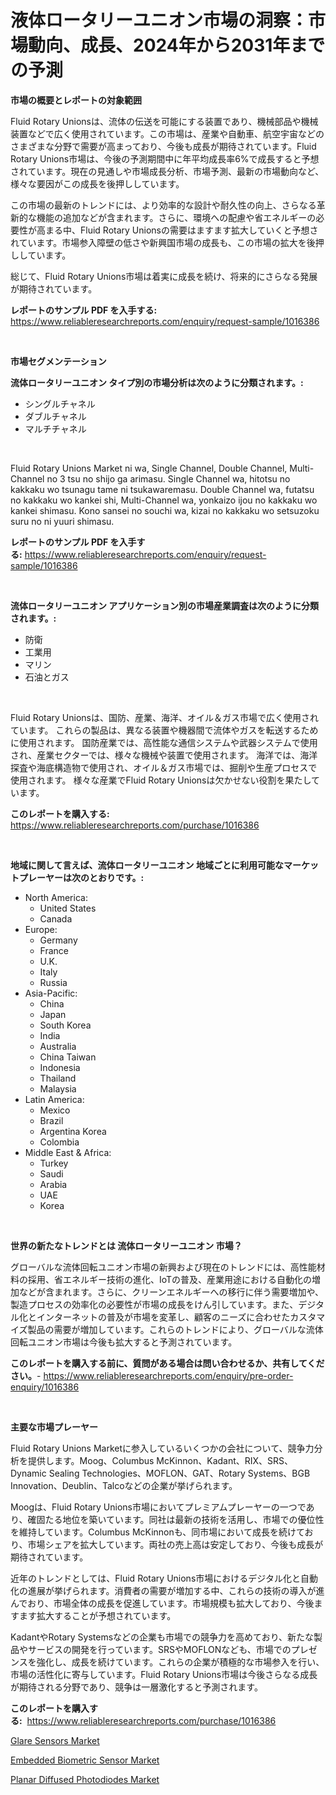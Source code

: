 <p><h1>液体ロータリーユニオン市場の洞察：市場動向、成長、2024年から2031年までの予測</h1></p><p><strong>市場の概要とレポートの対象範囲</strong></p>
<p><p>Fluid Rotary Unionsは、流体の伝送を可能にする装置であり、機械部品や機械装置などで広く使用されています。この市場は、産業や自動車、航空宇宙などのさまざまな分野で需要が高まっており、今後も成長が期待されています。Fluid Rotary Unions市場は、今後の予測期間中に年平均成長率6%で成長すると予想されています。現在の見通しや市場成長分析、市場予測、最新の市場動向など、様々な要因がこの成長を後押ししています。</p><p>この市場の最新のトレンドには、より効率的な設計や耐久性の向上、さらなる革新的な機能の追加などが含まれます。さらに、環境への配慮や省エネルギーの必要性が高まる中、Fluid Rotary Unionsの需要はますます拡大していくと予想されています。市場参入障壁の低さや新興国市場の成長も、この市場の拡大を後押ししています。</p><p>総じて、Fluid Rotary Unions市場は着実に成長を続け、将来的にさらなる発展が期待されています。</p></p>
<p><strong>レポートのサンプル PDF を入手する:</strong> <a href="https://www.reliableresearchreports.com/enquiry/request-sample/1016386">https://www.reliableresearchreports.com/enquiry/request-sample/1016386</a></p>
<p>&nbsp;</p>
<p><strong>市場セグメンテーション</strong></p>
<p><strong>流体ロータリーユニオン タイプ別の市場分析は次のように分類されます。:</strong></p>
<p><ul><li>シングルチャネル</li><li>ダブルチャネル</li><li>マルチチャネル</li></ul></p>
<p>&nbsp;</p>
<p><p>Fluid Rotary Unions Market ni wa, Single Channel, Double Channel, Multi-Channel no 3 tsu no shijo ga arimasu. Single Channel wa, hitotsu no kakkaku wo tsunagu tame ni tsukawaremasu. Double Channel wa, futatsu no kakkaku wo kankei shi, Multi-Channel wa, yonkaizo ijou no kakkaku wo kankei shimasu. Kono sansei no souchi wa, kizai no kakkaku wo setsuzoku suru no ni yuuri shimasu.</p></p>
<p><strong>レポートのサンプル PDF を入手する:</strong>&nbsp;<a href="https://www.reliableresearchreports.com/enquiry/request-sample/1016386">https://www.reliableresearchreports.com/enquiry/request-sample/1016386</a></p>
<p>&nbsp;</p>
<p><strong> 流体ロータリーユニオン アプリケーション別の市場産業調査は次のように分類されます。:</strong></p>
<p><ul><li>防衛</li><li>工業用</li><li>マリン</li><li>石油とガス</li></ul></p>
<p>&nbsp;</p>
<p><p>Fluid Rotary Unionsは、国防、産業、海洋、オイル＆ガス市場で広く使用されています。 これらの製品は、異なる装置や機器間で流体やガスを転送するために使用されます。 国防産業では、高性能な通信システムや武器システムで使用され、産業セクターでは、様々な機械や装置で使用されます。 海洋では、海洋探査や海底構造物で使用され、オイル＆ガス市場では、掘削や生産プロセスで使用されます。 様々な産業でFluid Rotary Unionsは欠かせない役割を果たしています。</p></p>
<p><strong>このレポートを購入する:</strong>&nbsp; <a href="https://www.reliableresearchreports.com/purchase/1016386">https://www.reliableresearchreports.com/purchase/1016386</a></p>
<p>&nbsp;</p>
<p><strong>地域に関して言えば、流体ロータリーユニオン 地域ごとに利用可能なマーケットプレーヤーは次のとおりです。:</strong></p>
<p><ul>
    <li>
        North America:
        <ul>
            <li>United States</li>
            <li>Canada</li>
        </ul>
    </li>
    <li>
        Europe:
        <ul>
            <li>Germany</li>
            <li>France</li>
            <li>U.K.</li>
            <li>Italy</li>
            <li>Russia</li>
        </ul>
    </li>
    <li>
        Asia-Pacific:
        <ul>
            <li>China</li>
            <li>Japan</li>
            <li>South Korea</li>
            <li>India</li>
            <li>Australia</li>
            <li>China Taiwan</li>
            <li>Indonesia</li>
            <li>Thailand</li>
            <li>Malaysia</li>
        </ul>
    </li>
    <li>
        Latin America:
        <ul>
            <li>Mexico</li>
            <li>Brazil</li>
            <li>Argentina Korea</li>
            <li>Colombia</li>
        </ul>
    </li>
    <li>
        Middle East & Africa:
        <ul>
            <li>Turkey</li>
            <li>Saudi</li>
            <li>Arabia</li>
            <li>UAE</li>
            <li>Korea</li>
        </ul>
    </li>
    </ul></p>
<p>&nbsp;</p>
<p><strong>世界の新たなトレンドとは 流体ロータリーユニオン 市場？</strong></p>
<p><p>グローバルな流体回転ユニオン市場の新興および現在のトレンドには、高性能材料の採用、省エネルギー技術の進化、IoTの普及、産業用途における自動化の増加などが含まれます。さらに、クリーンエネルギーへの移行に伴う需要増加や、製造プロセスの効率化の必要性が市場の成長をけん引しています。また、デジタル化とインターネットの普及が市場を変革し、顧客のニーズに合わせたカスタマイズ製品の需要が増加しています。これらのトレンドにより、グローバルな流体回転ユニオン市場は今後も拡大すると予測されています。</p></p>
<p><strong>このレポートを購入する前に、質問がある場合は問い合わせるか、共有してください。</strong>- <a href="https://www.reliableresearchreports.com/enquiry/pre-order-enquiry/1016386">https://www.reliableresearchreports.com/enquiry/pre-order-enquiry/1016386</a></p>
<p>&nbsp;</p>
<p><strong>主要な市場プレーヤー</strong></p>
<p><p>Fluid Rotary Unions Marketに参入しているいくつかの会社について、競争力分析を提供します。Moog、Columbus McKinnon、Kadant、RIX、SRS、Dynamic Sealing Technologies、MOFLON、GAT、Rotary Systems、BGB Innovation、Deublin、Talcoなどの企業が挙げられます。 </p><p>Moogは、Fluid Rotary Unions市場においてプレミアムプレーヤーの一つであり、確固たる地位を築いています。同社は最新の技術を活用し、市場での優位性を維持しています。Columbus McKinnonも、同市場において成長を続けており、市場シェアを拡大しています。両社の売上高は安定しており、今後も成長が期待されています。</p><p>近年のトレンドとしては、Fluid Rotary Unions市場におけるデジタル化と自動化の進展が挙げられます。消費者の需要が増加する中、これらの技術の導入が進んでおり、市場全体の成長を促進しています。市場規模も拡大しており、今後ますます拡大することが予想されています。</p><p>KadantやRotary Systemsなどの企業も市場での競争力を高めており、新たな製品やサービスの開発を行っています。SRSやMOFLONなども、市場でのプレゼンスを強化し、成長を続けています。これらの企業が積極的な市場参入を行い、市場の活性化に寄与しています。Fluid Rotary Unions市場は今後さらなる成長が期待される分野であり、競争は一層激化すると予測されます。</p></p>
<p><strong>このレポートを購入する:</strong>&nbsp;&nbsp;<a href="https://www.reliableresearchreports.com/purchase/1016386">https://www.reliableresearchreports.com/purchase/1016386</a></p>
<p><p><a href="https://github.com/nathandecarvalho/Market-Research-Report-List-2/blob/main/glare-sensors-market.md">Glare Sensors Market</a></p><p><a href="https://github.com/kufem1/Market-Research-Report-List-2/blob/main/embedded-biometric-sensor-market.md">Embedded Biometric Sensor Market</a></p><p><a href="https://github.com/kosella/Market-Research-Report-List-2/blob/main/planar-diffused-photodiodes-market.md">Planar Diffused Photodiodes Market</a></p></p>